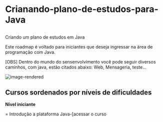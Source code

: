 # Crianando-plano-de-estudos-para-Java

## 
Criando um plano de estudos em Java

Este roadmap é voltado para iniciantes que deseja ingressar na área de programação com Java.

[OBS] Dentro do mundo do sensenvolvimento você pode seguir diversos caminhos, com java, estão citados abaixo: Web, Mensageria, teste...

![image-rendered](https://user-images.githubusercontent.com/102387120/194964138-99731179-7662-4b78-a4fe-dd1f12b8d213.png)

 ## Cursos sordenados por níveis de dificuldades
 
 **Nível iniciante**

= Introdução a plataforma Java-[acessar o curso
